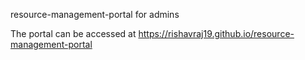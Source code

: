 resource-management-portal for admins

The portal can be accessed at https://rishavraj19.github.io/resource-management-portal